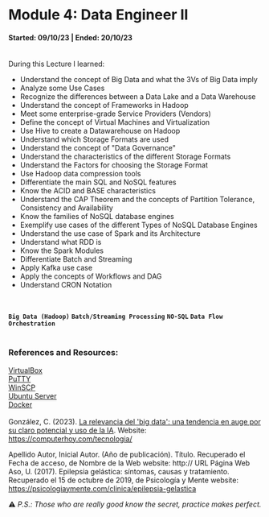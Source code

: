 # Module 4: Data Engineer II
#### Started: 09/10/23 | Ended: 20/10/23<br />

<br />
During this Lecture I learned:<br />

- Understand the concept of Big Data and what the 3Vs of Big Data imply
- Analyze some Use Cases
- Recognize the differences between a Data Lake and a Data Warehouse
- Understand the concept of Frameworks in Hadoop
- Meet some enterprise-grade Service Providers (Vendors)
- Define the concept of Virtual Machines and Virtualization
- Use Hive to create a Datawarehouse on Hadoop
- Understand which Storage Formats are used
- Understand the concept of "Data Governance"
- Understand the characteristics of the different Storage Formats
- Understand the Factors for choosing the Storage Format
- Use Hadoop data compression tools
- Differentiate the main SQL and NoSQL features
- Know the ACID and BASE characteristics
- Understand the CAP Theorem and the concepts of Partition Tolerance, Consistency and Availability
- Know the families of NoSQL database engines
- Exemplify use cases of the different Types of NoSQL Database Engines
- Understand the use case of Spark and its Architecture
- Understand what RDD is
- Know the Spark Modules
- Differentiate Batch and Streaming
- Apply Kafka use case
- Apply the concepts of Workflows and DAG
- Understand CRON Notation
<br />

**``` Big Data (Hadoop) ```**  **``` Batch/Streaming Processing ```**  **``` NO-SQL ```**  **``` Data Flow Orchestration ```** <br />
<br />
### References and Resources:
[VirtualBox](https://www.virtualbox.org/)<br />
[PuTTY](https://putty.org/)<br />
[WinSCP](https://winscp.net/eng/download.php)<br />
[Ubuntu Server](https://ubuntu.com/download/server)<br />
[Docker](https://docs.docker.com/)
<br /><br />
González, C. (2023). [La relevancia del 'big data': una tendencia en auge por su claro potencial y uso de la IA](https://computerhoy.com/tecnologia/relevancia-big-data-tendencia-auge-potencial-1219808). Website: https://computerhoy.com/tecnologia/

Apellido Autor, Inicial Autor. (Año de publicación). Título. Recuperado el Fecha de acceso, de Nombre de la Web website: http:// URL Página Web
Aso, U. (2017). Epilepsia gelástica: síntomas, causas y tratamiento. Recuperado el 15 de octubre de 2019, de Psicología y Mente website: https://psicologiaymente.com/clinica/epilepsia-gelastica

:warning: *P.S.: Those who are really good know the secret, practice makes perfect.*
